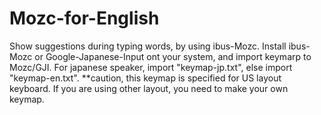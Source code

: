 # Mozc-for-English
Show suggestions during typing words, by using ibus-Mozc.
Install ibus-Mozc or Google-Japanese-Input ont your system, and import keymarp to Mozc/GJI.
For japanese speaker, import "keymap-jp.txt", else import "keymap-en.txt".
**caution, this keymap is specified for US layout keyboard. If you are using other layout, you need to make your own keymap.
